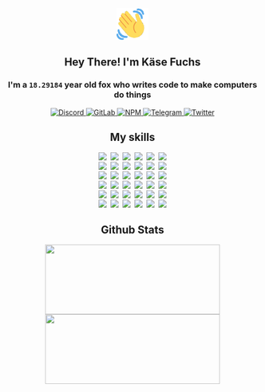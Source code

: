 <div><p align=center><img src=./resources/images/wave.gif width=64px height=64px></p><h2 align=center>Hey There! I'm Käse Fuchs</h2><h3 align=center>I'm a <code>18.29184</code> year old fox who writes code to make computers do things</h3><p align=center><a href=https://discord.com/users/507526681125322772><img alt=Discord src="https://img.shields.io/badge/Discord-5865F2?logo=discord&logoColor=white&style=flat-square#ba9b6df5b7ad03eca3d13c0ed9aef036"> </a><a href=https://gitlab.com/kasefuchs><img alt=GitLab src="https://img.shields.io/badge/GitLab-330F63?logo=gitlab&logoColor=white&style=flat-square#ba9b6df5b7ad03eca3d13c0ed9aef036"> </a><a href=https://npmjs.com/~kasefuchs><img alt=NPM src="https://img.shields.io/badge/NPM-CB3837?logo=npm&logoColor=white&style=flat-square#ba9b6df5b7ad03eca3d13c0ed9aef036"> </a><a href=https://t.me/kasefuchs><img alt=Telegram src="https://img.shields.io/badge/Telegram-2CA5E0?logo=telegram&logoColor=white&style=flat-square#ba9b6df5b7ad03eca3d13c0ed9aef036"> </a><a href=https://twitter.com/kasefuchs><img alt=Twitter src="https://img.shields.io/badge/Twitter-1DA1F2?logo=twitter&logoColor=white&style=flat-square#ba9b6df5b7ad03eca3d13c0ed9aef036"></a></p><h2 align=center>My skills</h2><p align=center><a href=https://aws.amazon.com/ ><picture><source srcset="https://skillicons.dev/icons?i=aws&theme=dark#ba9b6df5b7ad03eca3d13c0ed9aef036" media="(prefers-color-scheme: dark)"><source srcset="https://skillicons.dev/icons?i=aws&theme=light#ba9b6df5b7ad03eca3d13c0ed9aef036" media="(prefers-color-scheme: light), (prefers-color-scheme: no-preference)"><img src="https://skillicons.dev/icons?i=aws&theme=light#ba9b6df5b7ad03eca3d13c0ed9aef036"></picture></a>&nbsp;&nbsp;<a href=https://en.wikipedia.org/wiki/Bash_(Unix_shell)><picture><source srcset="https://skillicons.dev/icons?i=bash&theme=dark#ba9b6df5b7ad03eca3d13c0ed9aef036" media="(prefers-color-scheme: dark)"><source srcset="https://skillicons.dev/icons?i=bash&theme=light#ba9b6df5b7ad03eca3d13c0ed9aef036" media="(prefers-color-scheme: light), (prefers-color-scheme: no-preference)"><img src="https://skillicons.dev/icons?i=bash&theme=light#ba9b6df5b7ad03eca3d13c0ed9aef036"></picture></a>&nbsp;&nbsp;<a href=https://discord.com/developers/docs><picture><source srcset="https://skillicons.dev/icons?i=bots&theme=dark#ba9b6df5b7ad03eca3d13c0ed9aef036" media="(prefers-color-scheme: dark)"><source srcset="https://skillicons.dev/icons?i=bots&theme=light#ba9b6df5b7ad03eca3d13c0ed9aef036" media="(prefers-color-scheme: light), (prefers-color-scheme: no-preference)"><img src="https://skillicons.dev/icons?i=bots&theme=light#ba9b6df5b7ad03eca3d13c0ed9aef036"></picture></a>&nbsp;&nbsp;<a href=https://www.cloudflare.com/ ><picture><source srcset="https://skillicons.dev/icons?i=cloudflare&theme=dark#ba9b6df5b7ad03eca3d13c0ed9aef036" media="(prefers-color-scheme: dark)"><source srcset="https://skillicons.dev/icons?i=cloudflare&theme=light#ba9b6df5b7ad03eca3d13c0ed9aef036" media="(prefers-color-scheme: light), (prefers-color-scheme: no-preference)"><img src="https://skillicons.dev/icons?i=cloudflare&theme=light#ba9b6df5b7ad03eca3d13c0ed9aef036"></picture></a>&nbsp;&nbsp;<a href=https://en.wikipedia.org/wiki/CSS><picture><source srcset="https://skillicons.dev/icons?i=css&theme=dark#ba9b6df5b7ad03eca3d13c0ed9aef036" media="(prefers-color-scheme: dark)"><source srcset="https://skillicons.dev/icons?i=css&theme=light#ba9b6df5b7ad03eca3d13c0ed9aef036" media="(prefers-color-scheme: light), (prefers-color-scheme: no-preference)"><img src="https://skillicons.dev/icons?i=css&theme=light#ba9b6df5b7ad03eca3d13c0ed9aef036"></picture></a>&nbsp;&nbsp;<a href=https://www.docker.com/ ><picture><source srcset="https://skillicons.dev/icons?i=docker&theme=dark#ba9b6df5b7ad03eca3d13c0ed9aef036" media="(prefers-color-scheme: dark)"><source srcset="https://skillicons.dev/icons?i=docker&theme=light#ba9b6df5b7ad03eca3d13c0ed9aef036" media="(prefers-color-scheme: light), (prefers-color-scheme: no-preference)"><img src="https://skillicons.dev/icons?i=docker&theme=light#ba9b6df5b7ad03eca3d13c0ed9aef036"></picture></a><br><a href=https://www.electronjs.org/ ><picture><source srcset="https://skillicons.dev/icons?i=electron&theme=dark#ba9b6df5b7ad03eca3d13c0ed9aef036" media="(prefers-color-scheme: dark)"><source srcset="https://skillicons.dev/icons?i=electron&theme=light#ba9b6df5b7ad03eca3d13c0ed9aef036" media="(prefers-color-scheme: light), (prefers-color-scheme: no-preference)"><img src="https://skillicons.dev/icons?i=electron&theme=light#ba9b6df5b7ad03eca3d13c0ed9aef036"></picture></a>&nbsp;&nbsp;<a href=https://expressjs.com/ ><picture><source srcset="https://skillicons.dev/icons?i=express&theme=dark#ba9b6df5b7ad03eca3d13c0ed9aef036" media="(prefers-color-scheme: dark)"><source srcset="https://skillicons.dev/icons?i=express&theme=light#ba9b6df5b7ad03eca3d13c0ed9aef036" media="(prefers-color-scheme: light), (prefers-color-scheme: no-preference)"><img src="https://skillicons.dev/icons?i=express&theme=light#ba9b6df5b7ad03eca3d13c0ed9aef036"></picture></a>&nbsp;&nbsp;<a href=https://www.figma.com/ ><picture><source srcset="https://skillicons.dev/icons?i=figma&theme=dark#ba9b6df5b7ad03eca3d13c0ed9aef036" media="(prefers-color-scheme: dark)"><source srcset="https://skillicons.dev/icons?i=figma&theme=light#ba9b6df5b7ad03eca3d13c0ed9aef036" media="(prefers-color-scheme: light), (prefers-color-scheme: no-preference)"><img src="https://skillicons.dev/icons?i=figma&theme=light#ba9b6df5b7ad03eca3d13c0ed9aef036"></picture></a>&nbsp;&nbsp;<a href=https://firebase.google.com/ ><picture><source srcset="https://skillicons.dev/icons?i=firebase&theme=dark#ba9b6df5b7ad03eca3d13c0ed9aef036" media="(prefers-color-scheme: dark)"><source srcset="https://skillicons.dev/icons?i=firebase&theme=light#ba9b6df5b7ad03eca3d13c0ed9aef036" media="(prefers-color-scheme: light), (prefers-color-scheme: no-preference)"><img src="https://skillicons.dev/icons?i=firebase&theme=light#ba9b6df5b7ad03eca3d13c0ed9aef036"></picture></a>&nbsp;&nbsp;<a href=https://flask.palletsprojects.com/ ><picture><source srcset="https://skillicons.dev/icons?i=flask&theme=dark#ba9b6df5b7ad03eca3d13c0ed9aef036" media="(prefers-color-scheme: dark)"><source srcset="https://skillicons.dev/icons?i=flask&theme=light#ba9b6df5b7ad03eca3d13c0ed9aef036" media="(prefers-color-scheme: light), (prefers-color-scheme: no-preference)"><img src="https://skillicons.dev/icons?i=flask&theme=light#ba9b6df5b7ad03eca3d13c0ed9aef036"></picture></a>&nbsp;&nbsp;<a href=https://cloud.google.com/ ><picture><source srcset="https://skillicons.dev/icons?i=gcp&theme=dark#ba9b6df5b7ad03eca3d13c0ed9aef036" media="(prefers-color-scheme: dark)"><source srcset="https://skillicons.dev/icons?i=gcp&theme=light#ba9b6df5b7ad03eca3d13c0ed9aef036" media="(prefers-color-scheme: light), (prefers-color-scheme: no-preference)"><img src="https://skillicons.dev/icons?i=gcp&theme=light#ba9b6df5b7ad03eca3d13c0ed9aef036"></picture></a><br><a href=https://git-scm.com/ ><picture><source srcset="https://skillicons.dev/icons?i=git&theme=dark#ba9b6df5b7ad03eca3d13c0ed9aef036" media="(prefers-color-scheme: dark)"><source srcset="https://skillicons.dev/icons?i=git&theme=light#ba9b6df5b7ad03eca3d13c0ed9aef036" media="(prefers-color-scheme: light), (prefers-color-scheme: no-preference)"><img src="https://skillicons.dev/icons?i=git&theme=light#ba9b6df5b7ad03eca3d13c0ed9aef036"></picture></a>&nbsp;&nbsp;<a href=https://github.com/ ><picture><source srcset="https://skillicons.dev/icons?i=github&theme=dark#ba9b6df5b7ad03eca3d13c0ed9aef036" media="(prefers-color-scheme: dark)"><source srcset="https://skillicons.dev/icons?i=github&theme=light#ba9b6df5b7ad03eca3d13c0ed9aef036" media="(prefers-color-scheme: light), (prefers-color-scheme: no-preference)"><img src="https://skillicons.dev/icons?i=github&theme=light#ba9b6df5b7ad03eca3d13c0ed9aef036"></picture></a>&nbsp;&nbsp;<a href=https://gitlab.com/ ><picture><source srcset="https://skillicons.dev/icons?i=gitlab&theme=dark#ba9b6df5b7ad03eca3d13c0ed9aef036" media="(prefers-color-scheme: dark)"><source srcset="https://skillicons.dev/icons?i=gitlab&theme=light#ba9b6df5b7ad03eca3d13c0ed9aef036" media="(prefers-color-scheme: light), (prefers-color-scheme: no-preference)"><img src="https://skillicons.dev/icons?i=gitlab&theme=light#ba9b6df5b7ad03eca3d13c0ed9aef036"></picture></a>&nbsp;&nbsp;<a href=https://www.heroku.com/ ><picture><source srcset="https://skillicons.dev/icons?i=heroku&theme=dark#ba9b6df5b7ad03eca3d13c0ed9aef036" media="(prefers-color-scheme: dark)"><source srcset="https://skillicons.dev/icons?i=heroku&theme=light#ba9b6df5b7ad03eca3d13c0ed9aef036" media="(prefers-color-scheme: light), (prefers-color-scheme: no-preference)"><img src="https://skillicons.dev/icons?i=heroku&theme=light#ba9b6df5b7ad03eca3d13c0ed9aef036"></picture></a>&nbsp;&nbsp;<a href=https://en.wikipedia.org/wiki/HTML><picture><source srcset="https://skillicons.dev/icons?i=html&theme=dark#ba9b6df5b7ad03eca3d13c0ed9aef036" media="(prefers-color-scheme: dark)"><source srcset="https://skillicons.dev/icons?i=html&theme=light#ba9b6df5b7ad03eca3d13c0ed9aef036" media="(prefers-color-scheme: light), (prefers-color-scheme: no-preference)"><img src="https://skillicons.dev/icons?i=html&theme=light#ba9b6df5b7ad03eca3d13c0ed9aef036"></picture></a>&nbsp;&nbsp;<a href=https://en.wikipedia.org/wiki/JavaScript><picture><source srcset="https://skillicons.dev/icons?i=js&theme=dark#ba9b6df5b7ad03eca3d13c0ed9aef036" media="(prefers-color-scheme: dark)"><source srcset="https://skillicons.dev/icons?i=js&theme=light#ba9b6df5b7ad03eca3d13c0ed9aef036" media="(prefers-color-scheme: light), (prefers-color-scheme: no-preference)"><img src="https://skillicons.dev/icons?i=js&theme=light#ba9b6df5b7ad03eca3d13c0ed9aef036"></picture></a><br><a href=https://en.wikipedia.org/wiki/Linux><picture><source srcset="https://skillicons.dev/icons?i=linux&theme=dark#ba9b6df5b7ad03eca3d13c0ed9aef036" media="(prefers-color-scheme: dark)"><source srcset="https://skillicons.dev/icons?i=linux&theme=light#ba9b6df5b7ad03eca3d13c0ed9aef036" media="(prefers-color-scheme: light), (prefers-color-scheme: no-preference)"><img src="https://skillicons.dev/icons?i=linux&theme=light#ba9b6df5b7ad03eca3d13c0ed9aef036"></picture></a>&nbsp;&nbsp;<a href=https://mui.com/ ><picture><source srcset="https://skillicons.dev/icons?i=materialui&theme=dark#ba9b6df5b7ad03eca3d13c0ed9aef036" media="(prefers-color-scheme: dark)"><source srcset="https://skillicons.dev/icons?i=materialui&theme=light#ba9b6df5b7ad03eca3d13c0ed9aef036" media="(prefers-color-scheme: light), (prefers-color-scheme: no-preference)"><img src="https://skillicons.dev/icons?i=materialui&theme=light#ba9b6df5b7ad03eca3d13c0ed9aef036"></picture></a>&nbsp;&nbsp;<a href=https://en.wikipedia.org/wiki/Markdown><picture><source srcset="https://skillicons.dev/icons?i=md&theme=dark#ba9b6df5b7ad03eca3d13c0ed9aef036" media="(prefers-color-scheme: dark)"><source srcset="https://skillicons.dev/icons?i=md&theme=light#ba9b6df5b7ad03eca3d13c0ed9aef036" media="(prefers-color-scheme: light), (prefers-color-scheme: no-preference)"><img src="https://skillicons.dev/icons?i=md&theme=light#ba9b6df5b7ad03eca3d13c0ed9aef036"></picture></a>&nbsp;&nbsp;<a href=https://www.mongodb.com/ ><picture><source srcset="https://skillicons.dev/icons?i=mongodb&theme=dark#ba9b6df5b7ad03eca3d13c0ed9aef036" media="(prefers-color-scheme: dark)"><source srcset="https://skillicons.dev/icons?i=mongodb&theme=light#ba9b6df5b7ad03eca3d13c0ed9aef036" media="(prefers-color-scheme: light), (prefers-color-scheme: no-preference)"><img src="https://skillicons.dev/icons?i=mongodb&theme=light#ba9b6df5b7ad03eca3d13c0ed9aef036"></picture></a>&nbsp;&nbsp;<a href=https://www.mysql.com/ ><picture><source srcset="https://skillicons.dev/icons?i=mysql&theme=dark#ba9b6df5b7ad03eca3d13c0ed9aef036" media="(prefers-color-scheme: dark)"><source srcset="https://skillicons.dev/icons?i=mysql&theme=light#ba9b6df5b7ad03eca3d13c0ed9aef036" media="(prefers-color-scheme: light), (prefers-color-scheme: no-preference)"><img src="https://skillicons.dev/icons?i=mysql&theme=light#ba9b6df5b7ad03eca3d13c0ed9aef036"></picture></a>&nbsp;&nbsp;<a href=https://nextjs.org/ ><picture><source srcset="https://skillicons.dev/icons?i=nextjs&theme=dark#ba9b6df5b7ad03eca3d13c0ed9aef036" media="(prefers-color-scheme: dark)"><source srcset="https://skillicons.dev/icons?i=nextjs&theme=light#ba9b6df5b7ad03eca3d13c0ed9aef036" media="(prefers-color-scheme: light), (prefers-color-scheme: no-preference)"><img src="https://skillicons.dev/icons?i=nextjs&theme=light#ba9b6df5b7ad03eca3d13c0ed9aef036"></picture></a><br><a href=https://nodejs.org/en/ ><picture><source srcset="https://skillicons.dev/icons?i=nodejs&theme=dark#ba9b6df5b7ad03eca3d13c0ed9aef036" media="(prefers-color-scheme: dark)"><source srcset="https://skillicons.dev/icons?i=nodejs&theme=light#ba9b6df5b7ad03eca3d13c0ed9aef036" media="(prefers-color-scheme: light), (prefers-color-scheme: no-preference)"><img src="https://skillicons.dev/icons?i=nodejs&theme=light#ba9b6df5b7ad03eca3d13c0ed9aef036"></picture></a>&nbsp;&nbsp;<a href=https://www.postgresql.org/ ><picture><source srcset="https://skillicons.dev/icons?i=postgres&theme=dark#ba9b6df5b7ad03eca3d13c0ed9aef036" media="(prefers-color-scheme: dark)"><source srcset="https://skillicons.dev/icons?i=postgres&theme=light#ba9b6df5b7ad03eca3d13c0ed9aef036" media="(prefers-color-scheme: light), (prefers-color-scheme: no-preference)"><img src="https://skillicons.dev/icons?i=postgres&theme=light#ba9b6df5b7ad03eca3d13c0ed9aef036"></picture></a>&nbsp;&nbsp;<a href=https://learn.microsoft.com/en-us/powershell/ ><picture><source srcset="https://skillicons.dev/icons?i=powershell&theme=dark#ba9b6df5b7ad03eca3d13c0ed9aef036" media="(prefers-color-scheme: dark)"><source srcset="https://skillicons.dev/icons?i=powershell&theme=light#ba9b6df5b7ad03eca3d13c0ed9aef036" media="(prefers-color-scheme: light), (prefers-color-scheme: no-preference)"><img src="https://skillicons.dev/icons?i=powershell&theme=light#ba9b6df5b7ad03eca3d13c0ed9aef036"></picture></a>&nbsp;&nbsp;<a href=https://www.python.org/ ><picture><source srcset="https://skillicons.dev/icons?i=py&theme=dark#ba9b6df5b7ad03eca3d13c0ed9aef036" media="(prefers-color-scheme: dark)"><source srcset="https://skillicons.dev/icons?i=py&theme=light#ba9b6df5b7ad03eca3d13c0ed9aef036" media="(prefers-color-scheme: light), (prefers-color-scheme: no-preference)"><img src="https://skillicons.dev/icons?i=py&theme=light#ba9b6df5b7ad03eca3d13c0ed9aef036"></picture></a>&nbsp;&nbsp;<a href=https://www.raspberrypi.org/ ><picture><source srcset="https://skillicons.dev/icons?i=raspberrypi&theme=dark#ba9b6df5b7ad03eca3d13c0ed9aef036" media="(prefers-color-scheme: dark)"><source srcset="https://skillicons.dev/icons?i=raspberrypi&theme=light#ba9b6df5b7ad03eca3d13c0ed9aef036" media="(prefers-color-scheme: light), (prefers-color-scheme: no-preference)"><img src="https://skillicons.dev/icons?i=raspberrypi&theme=light#ba9b6df5b7ad03eca3d13c0ed9aef036"></picture></a>&nbsp;&nbsp;<a href=https://reactjs.org/ ><picture><source srcset="https://skillicons.dev/icons?i=react&theme=dark#ba9b6df5b7ad03eca3d13c0ed9aef036" media="(prefers-color-scheme: dark)"><source srcset="https://skillicons.dev/icons?i=react&theme=light#ba9b6df5b7ad03eca3d13c0ed9aef036" media="(prefers-color-scheme: light), (prefers-color-scheme: no-preference)"><img src="https://skillicons.dev/icons?i=react&theme=light#ba9b6df5b7ad03eca3d13c0ed9aef036"></picture></a><br><a href=https://redux.js.org/ ><picture><source srcset="https://skillicons.dev/icons?i=redux&theme=dark#ba9b6df5b7ad03eca3d13c0ed9aef036" media="(prefers-color-scheme: dark)"><source srcset="https://skillicons.dev/icons?i=redux&theme=light#ba9b6df5b7ad03eca3d13c0ed9aef036" media="(prefers-color-scheme: light), (prefers-color-scheme: no-preference)"><img src="https://skillicons.dev/icons?i=redux&theme=light#ba9b6df5b7ad03eca3d13c0ed9aef036"></picture></a>&nbsp;&nbsp;<a href=https://en.wikipedia.org/wiki/Regular_expression><picture><source srcset="https://skillicons.dev/icons?i=regex&theme=dark#ba9b6df5b7ad03eca3d13c0ed9aef036" media="(prefers-color-scheme: dark)"><source srcset="https://skillicons.dev/icons?i=regex&theme=light#ba9b6df5b7ad03eca3d13c0ed9aef036" media="(prefers-color-scheme: light), (prefers-color-scheme: no-preference)"><img src="https://skillicons.dev/icons?i=regex&theme=light#ba9b6df5b7ad03eca3d13c0ed9aef036"></picture></a>&nbsp;&nbsp;<a href=https://en.wikipedia.org/wiki/Sass_(stylesheet_language)><picture><source srcset="https://skillicons.dev/icons?i=sass&theme=dark#ba9b6df5b7ad03eca3d13c0ed9aef036" media="(prefers-color-scheme: dark)"><source srcset="https://skillicons.dev/icons?i=sass&theme=light#ba9b6df5b7ad03eca3d13c0ed9aef036" media="(prefers-color-scheme: light), (prefers-color-scheme: no-preference)"><img src="https://skillicons.dev/icons?i=sass&theme=light#ba9b6df5b7ad03eca3d13c0ed9aef036"></picture></a>&nbsp;&nbsp;<a href=https://www.typescriptlang.org/ ><picture><source srcset="https://skillicons.dev/icons?i=ts&theme=dark#ba9b6df5b7ad03eca3d13c0ed9aef036" media="(prefers-color-scheme: dark)"><source srcset="https://skillicons.dev/icons?i=ts&theme=light#ba9b6df5b7ad03eca3d13c0ed9aef036" media="(prefers-color-scheme: light), (prefers-color-scheme: no-preference)"><img src="https://skillicons.dev/icons?i=ts&theme=light#ba9b6df5b7ad03eca3d13c0ed9aef036"></picture></a>&nbsp;&nbsp;<a href=https://unity.com/ ><picture><source srcset="https://skillicons.dev/icons?i=unity&theme=dark#ba9b6df5b7ad03eca3d13c0ed9aef036" media="(prefers-color-scheme: dark)"><source srcset="https://skillicons.dev/icons?i=unity&theme=light#ba9b6df5b7ad03eca3d13c0ed9aef036" media="(prefers-color-scheme: light), (prefers-color-scheme: no-preference)"><img src="https://skillicons.dev/icons?i=unity&theme=light#ba9b6df5b7ad03eca3d13c0ed9aef036"></picture></a>&nbsp;&nbsp;<a href=https://workers.cloudflare.com/ ><picture><source srcset="https://skillicons.dev/icons?i=workers&theme=dark#ba9b6df5b7ad03eca3d13c0ed9aef036" media="(prefers-color-scheme: dark)"><source srcset="https://skillicons.dev/icons?i=workers&theme=light#ba9b6df5b7ad03eca3d13c0ed9aef036" media="(prefers-color-scheme: light), (prefers-color-scheme: no-preference)"><img src="https://skillicons.dev/icons?i=workers&theme=light#ba9b6df5b7ad03eca3d13c0ed9aef036"></picture></a><br></p><h2 align=center>Github Stats</h2><p align=center><picture><source srcset="https://github-readme-stats-kasefuchs.vercel.app/api/?count_private=true&hide_border=true&hide_rank=true&line_height=20&hide_title=true&username=Kasefuchs&theme=dark#ba9b6df5b7ad03eca3d13c0ed9aef036" media="(prefers-color-scheme: dark)"><source srcset="https://github-readme-stats-kasefuchs.vercel.app/api/?count_private=true&hide_border=true&hide_rank=true&line_height=20&hide_title=true&username=Kasefuchs&theme=light#ba9b6df5b7ad03eca3d13c0ed9aef036" media="(prefers-color-scheme: light), (prefers-color-scheme: no-preference)"><img align=middle width=350 height=140 src="https://github-readme-stats-kasefuchs.vercel.app/api/?count_private=true&hide_border=true&hide_rank=true&line_height=20&hide_title=true&username=Kasefuchs&theme=light#ba9b6df5b7ad03eca3d13c0ed9aef036"></picture><picture><source srcset="https://github-readme-stats-kasefuchs.vercel.app/api/top-langs/?count_private=true&hide_border=true&layout=compact&username=Kasefuchs&theme=dark#ba9b6df5b7ad03eca3d13c0ed9aef036" media="(prefers-color-scheme: dark)"><source srcset="https://github-readme-stats-kasefuchs.vercel.app/api/top-langs/?count_private=true&hide_border=true&layout=compact&username=Kasefuchs&theme=light#ba9b6df5b7ad03eca3d13c0ed9aef036" media="(prefers-color-scheme: light), (prefers-color-scheme: no-preference)"><img align=middle width=350 height=140 src="https://github-readme-stats-kasefuchs.vercel.app/api/top-langs/?count_private=true&hide_border=true&layout=compact&username=Kasefuchs&theme=light#ba9b6df5b7ad03eca3d13c0ed9aef036"></picture></p><img src="https://hit.yhype.me/github/profile?user_id=64592097#ba9b6df5b7ad03eca3d13c0ed9aef036" alt=""></div>